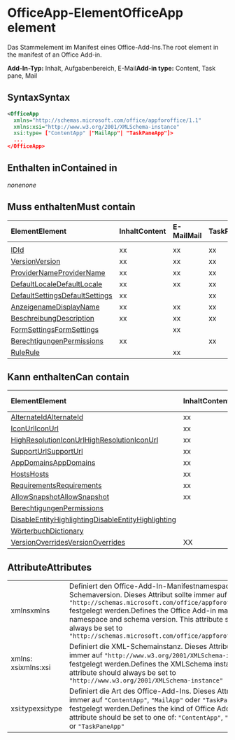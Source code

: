 # <a name="officeapp-element"></a><span data-ttu-id="5fb7f-101">OfficeApp-Element</span><span class="sxs-lookup"><span data-stu-id="5fb7f-101">OfficeApp element</span></span>

<span data-ttu-id="5fb7f-102">Das Stammelement im Manifest eines Office-Add-Ins.</span><span class="sxs-lookup"><span data-stu-id="5fb7f-102">The root element in the manifest of an Office Add-in.</span></span>

<span data-ttu-id="5fb7f-103">**Add-In-Typ:** Inhalt, Aufgabenbereich, E-Mail</span><span class="sxs-lookup"><span data-stu-id="5fb7f-103">**Add-in type:** Content, Task pane, Mail</span></span>

## <a name="syntax"></a><span data-ttu-id="5fb7f-104">Syntax</span><span class="sxs-lookup"><span data-stu-id="5fb7f-104">Syntax</span></span>

```XML
<OfficeApp 
  xmlns="http://schemas.microsoft.com/office/appforoffice/1.1" 
  xmlns:xsi="http://www.w3.org/2001/XMLSchema-instance" 
  xsi:type= ["ContentApp" |"MailApp"| "TaskPaneApp"]>
  ...
</OfficeApp>
```

## <a name="contained-in"></a><span data-ttu-id="5fb7f-105">Enthalten in</span><span class="sxs-lookup"><span data-stu-id="5fb7f-105">Contained in</span></span>

 <span data-ttu-id="5fb7f-106">_none_</span><span class="sxs-lookup"><span data-stu-id="5fb7f-106">_none_</span></span>

## <a name="must-contain"></a><span data-ttu-id="5fb7f-107">Muss enthalten</span><span class="sxs-lookup"><span data-stu-id="5fb7f-107">Must contain</span></span>

|<span data-ttu-id="5fb7f-108">**Element**</span><span class="sxs-lookup"><span data-stu-id="5fb7f-108">**Element**</span></span>|<span data-ttu-id="5fb7f-109">**Inhalt**</span><span class="sxs-lookup"><span data-stu-id="5fb7f-109">**Content**</span></span>|<span data-ttu-id="5fb7f-110">**E-Mail**</span><span class="sxs-lookup"><span data-stu-id="5fb7f-110">**Mail**</span></span>|<span data-ttu-id="5fb7f-111">**TaskPane**</span><span class="sxs-lookup"><span data-stu-id="5fb7f-111">**TaskPane**</span></span>|
|:-----|:-----|:-----|:-----|
|<span data-ttu-id="5fb7f-112">
  [ID](id.md)</span><span class="sxs-lookup"><span data-stu-id="5fb7f-112">[Id](id.md)</span></span>|<span data-ttu-id="5fb7f-113">x</span><span class="sxs-lookup"><span data-stu-id="5fb7f-113">x</span></span>|<span data-ttu-id="5fb7f-114">x</span><span class="sxs-lookup"><span data-stu-id="5fb7f-114">x</span></span>|<span data-ttu-id="5fb7f-115">x</span><span class="sxs-lookup"><span data-stu-id="5fb7f-115">x</span></span>|
|[<span data-ttu-id="5fb7f-116">Version</span><span class="sxs-lookup"><span data-stu-id="5fb7f-116">Version</span></span>](version.md)|<span data-ttu-id="5fb7f-117">x</span><span class="sxs-lookup"><span data-stu-id="5fb7f-117">x</span></span>|<span data-ttu-id="5fb7f-118">x</span><span class="sxs-lookup"><span data-stu-id="5fb7f-118">x</span></span>|<span data-ttu-id="5fb7f-119">x</span><span class="sxs-lookup"><span data-stu-id="5fb7f-119">x</span></span>|
|[<span data-ttu-id="5fb7f-120">ProviderName</span><span class="sxs-lookup"><span data-stu-id="5fb7f-120">ProviderName</span></span>](providername.md)|<span data-ttu-id="5fb7f-121">x</span><span class="sxs-lookup"><span data-stu-id="5fb7f-121">x</span></span>|<span data-ttu-id="5fb7f-122">x</span><span class="sxs-lookup"><span data-stu-id="5fb7f-122">x</span></span>|<span data-ttu-id="5fb7f-123">x</span><span class="sxs-lookup"><span data-stu-id="5fb7f-123">x</span></span>|
|[<span data-ttu-id="5fb7f-124">DefaultLocale</span><span class="sxs-lookup"><span data-stu-id="5fb7f-124">DefaultLocale</span></span>](defaultlocale.md)|<span data-ttu-id="5fb7f-125">x</span><span class="sxs-lookup"><span data-stu-id="5fb7f-125">x</span></span>|<span data-ttu-id="5fb7f-126">x</span><span class="sxs-lookup"><span data-stu-id="5fb7f-126">x</span></span>|<span data-ttu-id="5fb7f-127">x</span><span class="sxs-lookup"><span data-stu-id="5fb7f-127">x</span></span>|
|[<span data-ttu-id="5fb7f-128">DefaultSettings</span><span class="sxs-lookup"><span data-stu-id="5fb7f-128">DefaultSettings</span></span>](defaultsettings.md)|<span data-ttu-id="5fb7f-129">x</span><span class="sxs-lookup"><span data-stu-id="5fb7f-129">x</span></span>||<span data-ttu-id="5fb7f-130">x</span><span class="sxs-lookup"><span data-stu-id="5fb7f-130">x</span></span>|
|[<span data-ttu-id="5fb7f-131">Anzeigename</span><span class="sxs-lookup"><span data-stu-id="5fb7f-131">DisplayName</span></span>](displayname.md)|<span data-ttu-id="5fb7f-132">x</span><span class="sxs-lookup"><span data-stu-id="5fb7f-132">x</span></span>|<span data-ttu-id="5fb7f-133">x</span><span class="sxs-lookup"><span data-stu-id="5fb7f-133">x</span></span>|<span data-ttu-id="5fb7f-134">x</span><span class="sxs-lookup"><span data-stu-id="5fb7f-134">x</span></span>|
|[<span data-ttu-id="5fb7f-135">Beschreibung</span><span class="sxs-lookup"><span data-stu-id="5fb7f-135">Description</span></span>](description.md)|<span data-ttu-id="5fb7f-136">x</span><span class="sxs-lookup"><span data-stu-id="5fb7f-136">x</span></span>|<span data-ttu-id="5fb7f-137">x</span><span class="sxs-lookup"><span data-stu-id="5fb7f-137">x</span></span>|<span data-ttu-id="5fb7f-138">x</span><span class="sxs-lookup"><span data-stu-id="5fb7f-138">x</span></span>|
|[<span data-ttu-id="5fb7f-139">FormSettings</span><span class="sxs-lookup"><span data-stu-id="5fb7f-139">FormSettings</span></span>](formsettings.md)||<span data-ttu-id="5fb7f-140">x</span><span class="sxs-lookup"><span data-stu-id="5fb7f-140">x</span></span>||
|[<span data-ttu-id="5fb7f-141">Berechtigungen</span><span class="sxs-lookup"><span data-stu-id="5fb7f-141">Permissions</span></span>](permissions.md)|<span data-ttu-id="5fb7f-142">x</span><span class="sxs-lookup"><span data-stu-id="5fb7f-142">x</span></span>||<span data-ttu-id="5fb7f-143">x</span><span class="sxs-lookup"><span data-stu-id="5fb7f-143">x</span></span>|
|[<span data-ttu-id="5fb7f-144">Rule</span><span class="sxs-lookup"><span data-stu-id="5fb7f-144">Rule</span></span>](rule.md)||<span data-ttu-id="5fb7f-145">x</span><span class="sxs-lookup"><span data-stu-id="5fb7f-145">x</span></span>||

## <a name="can-contain"></a><span data-ttu-id="5fb7f-146">Kann enthalten</span><span class="sxs-lookup"><span data-stu-id="5fb7f-146">Can contain</span></span>

|<span data-ttu-id="5fb7f-147">**Element**</span><span class="sxs-lookup"><span data-stu-id="5fb7f-147">**Element**</span></span>|<span data-ttu-id="5fb7f-148">**Inhalt**</span><span class="sxs-lookup"><span data-stu-id="5fb7f-148">**Content**</span></span>|<span data-ttu-id="5fb7f-149">**E-Mail**</span><span class="sxs-lookup"><span data-stu-id="5fb7f-149">**Mail**</span></span>|<span data-ttu-id="5fb7f-150">**TaskPane**</span><span class="sxs-lookup"><span data-stu-id="5fb7f-150">**TaskPane**</span></span>|
|:-----|:-----|:-----|:-----|
|[<span data-ttu-id="5fb7f-151">AlternateId</span><span class="sxs-lookup"><span data-stu-id="5fb7f-151">AlternateId</span></span>](alternateid.md)|<span data-ttu-id="5fb7f-152">x</span><span class="sxs-lookup"><span data-stu-id="5fb7f-152">x</span></span>|<span data-ttu-id="5fb7f-153">x</span><span class="sxs-lookup"><span data-stu-id="5fb7f-153">x</span></span>|<span data-ttu-id="5fb7f-154">x</span><span class="sxs-lookup"><span data-stu-id="5fb7f-154">x</span></span>|
|[<span data-ttu-id="5fb7f-155">IconUrl</span><span class="sxs-lookup"><span data-stu-id="5fb7f-155">IconUrl</span></span>](iconurl.md)|<span data-ttu-id="5fb7f-156">x</span><span class="sxs-lookup"><span data-stu-id="5fb7f-156">x</span></span>|<span data-ttu-id="5fb7f-157">x</span><span class="sxs-lookup"><span data-stu-id="5fb7f-157">x</span></span>|<span data-ttu-id="5fb7f-158">x</span><span class="sxs-lookup"><span data-stu-id="5fb7f-158">x</span></span>|
|[<span data-ttu-id="5fb7f-159">HighResolutionIconUrl</span><span class="sxs-lookup"><span data-stu-id="5fb7f-159">HighResolutionIconUrl</span></span>](highresolutioniconurl.md)|<span data-ttu-id="5fb7f-160">x</span><span class="sxs-lookup"><span data-stu-id="5fb7f-160">x</span></span>|<span data-ttu-id="5fb7f-161">x</span><span class="sxs-lookup"><span data-stu-id="5fb7f-161">x</span></span>|<span data-ttu-id="5fb7f-162">x</span><span class="sxs-lookup"><span data-stu-id="5fb7f-162">x</span></span>|
|[<span data-ttu-id="5fb7f-163">SupportUrl</span><span class="sxs-lookup"><span data-stu-id="5fb7f-163">SupportUrl</span></span>](supporturl.md)|<span data-ttu-id="5fb7f-164">x</span><span class="sxs-lookup"><span data-stu-id="5fb7f-164">x</span></span>|<span data-ttu-id="5fb7f-165">x</span><span class="sxs-lookup"><span data-stu-id="5fb7f-165">x</span></span>|<span data-ttu-id="5fb7f-166">x</span><span class="sxs-lookup"><span data-stu-id="5fb7f-166">x</span></span>|
|[<span data-ttu-id="5fb7f-167">AppDomains</span><span class="sxs-lookup"><span data-stu-id="5fb7f-167">AppDomains</span></span>](appdomains.md)|<span data-ttu-id="5fb7f-168">x</span><span class="sxs-lookup"><span data-stu-id="5fb7f-168">x</span></span>|<span data-ttu-id="5fb7f-169">x</span><span class="sxs-lookup"><span data-stu-id="5fb7f-169">x</span></span>|<span data-ttu-id="5fb7f-170">x</span><span class="sxs-lookup"><span data-stu-id="5fb7f-170">x</span></span>|
|[<span data-ttu-id="5fb7f-171">Hosts</span><span class="sxs-lookup"><span data-stu-id="5fb7f-171">Hosts</span></span>](hosts.md)|<span data-ttu-id="5fb7f-172">x</span><span class="sxs-lookup"><span data-stu-id="5fb7f-172">x</span></span>|<span data-ttu-id="5fb7f-173">x</span><span class="sxs-lookup"><span data-stu-id="5fb7f-173">x</span></span>|<span data-ttu-id="5fb7f-174">x</span><span class="sxs-lookup"><span data-stu-id="5fb7f-174">x</span></span>|
|[<span data-ttu-id="5fb7f-175">Requirements</span><span class="sxs-lookup"><span data-stu-id="5fb7f-175">Requirements</span></span>](requirements.md)|<span data-ttu-id="5fb7f-176">x</span><span class="sxs-lookup"><span data-stu-id="5fb7f-176">x</span></span>|<span data-ttu-id="5fb7f-177">x</span><span class="sxs-lookup"><span data-stu-id="5fb7f-177">x</span></span>|<span data-ttu-id="5fb7f-178">x</span><span class="sxs-lookup"><span data-stu-id="5fb7f-178">x</span></span>|
|[<span data-ttu-id="5fb7f-179">AllowSnapshot</span><span class="sxs-lookup"><span data-stu-id="5fb7f-179">AllowSnapshot</span></span>](allowsnapshot.md)|<span data-ttu-id="5fb7f-180">x</span><span class="sxs-lookup"><span data-stu-id="5fb7f-180">x</span></span>|||
|[<span data-ttu-id="5fb7f-181">Berechtigungen</span><span class="sxs-lookup"><span data-stu-id="5fb7f-181">Permissions</span></span>](permissions.md)||<span data-ttu-id="5fb7f-182">x</span><span class="sxs-lookup"><span data-stu-id="5fb7f-182">x</span></span>||
|[<span data-ttu-id="5fb7f-183">DisableEntityHighlighting</span><span class="sxs-lookup"><span data-stu-id="5fb7f-183">DisableEntityHighlighting</span></span>](disableentityhighlighting.md)||<span data-ttu-id="5fb7f-184">x</span><span class="sxs-lookup"><span data-stu-id="5fb7f-184">x</span></span>||
|[<span data-ttu-id="5fb7f-185">Wörterbuch</span><span class="sxs-lookup"><span data-stu-id="5fb7f-185">Dictionary</span></span>](dictionary.md)|||<span data-ttu-id="5fb7f-186">x</span><span class="sxs-lookup"><span data-stu-id="5fb7f-186">x</span></span>|
|[<span data-ttu-id="5fb7f-187">VersionOverrides</span><span class="sxs-lookup"><span data-stu-id="5fb7f-187">VersionOverrides</span></span>](versionoverrides.md)|<span data-ttu-id="5fb7f-188">X</span><span class="sxs-lookup"><span data-stu-id="5fb7f-188">X</span></span>|<span data-ttu-id="5fb7f-189">X</span><span class="sxs-lookup"><span data-stu-id="5fb7f-189">X</span></span>|<span data-ttu-id="5fb7f-190">X</span><span class="sxs-lookup"><span data-stu-id="5fb7f-190">X</span></span>|

## <a name="attributes"></a><span data-ttu-id="5fb7f-191">Attribute</span><span class="sxs-lookup"><span data-stu-id="5fb7f-191">Attributes</span></span>

|||
|:-----|:-----|
|<span data-ttu-id="5fb7f-192">xmlns</span><span class="sxs-lookup"><span data-stu-id="5fb7f-192">xmlns</span></span>|<span data-ttu-id="5fb7f-p101">Definiert den Office-Add-In-Manifestnamespace und die Schemaversion. Dieses Attribut sollte immer auf `"http://schemas.microsoft.com/office/appforoffice/1.1"` festgelegt werden.</span><span class="sxs-lookup"><span data-stu-id="5fb7f-p101">Defines the Office Add-in manifest namespace and schema version. This attribute should always be set to  `"http://schemas.microsoft.com/office/appforoffice/1.1"`</span></span>|
|<span data-ttu-id="5fb7f-195">xmlns: xsi</span><span class="sxs-lookup"><span data-stu-id="5fb7f-195">xmlns:xsi</span></span>|<span data-ttu-id="5fb7f-p102">Definiert die XML-Schemainstanz. Dieses Attribut sollte immer auf `"http://www.w3.org/2001/XMLSchema-instance"` festgelegt werden.</span><span class="sxs-lookup"><span data-stu-id="5fb7f-p102">Defines the XMLSchema instance. This attribute should always be set to  `"http://www.w3.org/2001/XMLSchema-instance"`</span></span>|
|<span data-ttu-id="5fb7f-198">xsi:type</span><span class="sxs-lookup"><span data-stu-id="5fb7f-198">xsi:type</span></span>|<span data-ttu-id="5fb7f-p103">Definiert die Art des Office-Add-Ins. Dieses Attribut sollte immer auf `"ContentApp"`, `"MailApp"` oder `"TaskPaneApp"` festgelegt werden.</span><span class="sxs-lookup"><span data-stu-id="5fb7f-p103">Defines the kind of Office Add-in. This attribute should be set to one of:  `"ContentApp"`,  `"MailApp"`, or  `"TaskPaneApp"`</span></span>|
